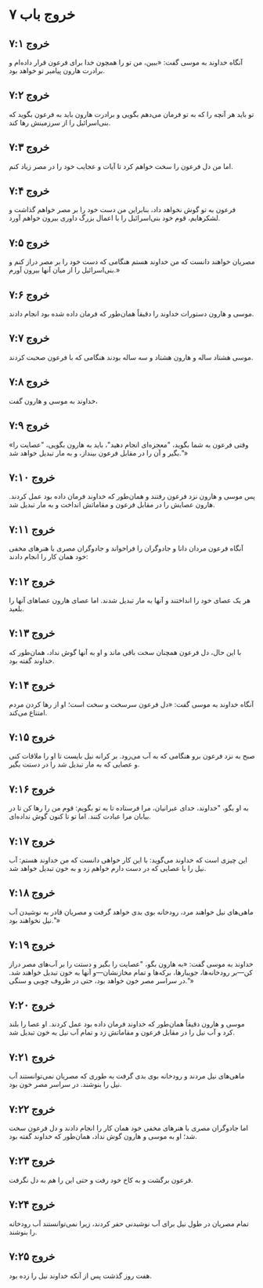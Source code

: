 # خروج باب ۷

## خروج ۷:۱

آنگاه خداوند به موسی گفت: «ببین، من تو را همچون خدا برای فرعون قرار داده‌ام و برادرت هارون پیامبر تو خواهد بود.

## خروج ۷:۲

تو باید هر آنچه را که به تو فرمان می‌دهم بگویی و برادرت هارون باید به فرعون بگوید که بنی‌اسرائیل را از سرزمینش رها کند.

## خروج ۷:۳

اما من دل فرعون را سخت خواهم کرد تا آیات و عجایب خود را در مصر زیاد کنم.

## خروج ۷:۴

فرعون به تو گوش نخواهد داد، بنابراین من دست خود را بر مصر خواهم گذاشت و لشکرهایم، قوم خود بنی‌اسرائیل را با اعمال بزرگ داوری بیرون خواهم آورد.

## خروج ۷:۵

مصریان خواهند دانست که من خداوند هستم هنگامی که دست خود را بر مصر دراز کنم و بنی‌اسرائیل را از میان آنها بیرون آورم.»

## خروج ۷:۶

موسی و هارون دستورات خداوند را دقیقاً همان‌طور که فرمان داده شده بود انجام دادند.

## خروج ۷:۷

موسی هشتاد ساله و هارون هشتاد و سه ساله بودند هنگامی که با فرعون صحبت کردند.

## خروج ۷:۸

خداوند به موسی و هارون گفت،

## خروج ۷:۹

«وقتی فرعون به شما بگوید، "معجزه‌ای انجام دهید"، باید به هارون بگویی، "عصایت را بگیر و آن را در مقابل فرعون بینداز، و به مار تبدیل خواهد شد."»

## خروج ۷:۱۰

پس موسی و هارون نزد فرعون رفتند و همان‌طور که خداوند فرمان داده بود عمل کردند. هارون عصایش را در مقابل فرعون و مقاماتش انداخت و به مار تبدیل شد.

## خروج ۷:۱۱

آنگاه فرعون مردان دانا و جادوگران را فراخواند و جادوگران مصری با هنرهای مخفی خود همان کار را انجام دادند:

## خروج ۷:۱۲

هر یک عصای خود را انداختند و آنها به مار تبدیل شدند. اما عصای هارون عصاهای آنها را بلعید.

## خروج ۷:۱۳

با این حال، دل فرعون همچنان سخت باقی ماند و او به آنها گوش نداد، همان‌طور که خداوند گفته بود.

## خروج ۷:۱۴

آنگاه خداوند به موسی گفت: «دل فرعون سرسخت و سخت است؛ او از رها کردن مردم امتناع می‌کند.

## خروج ۷:۱۵

صبح به نزد فرعون برو هنگامی که به آب می‌رود. بر کرانه نیل بایست تا او را ملاقات کنی و عصایی که به مار تبدیل شد را در دستت بگیر.

## خروج ۷:۱۶

به او بگو، "خداوند، خدای عبرانیان، مرا فرستاده تا به تو بگویم: قوم من را رها کن تا در بیابان مرا عبادت کنند. اما تو تا کنون گوش نداده‌ای.

## خروج ۷:۱۷

این چیزی است که خداوند می‌گوید: با این کار خواهی دانست که من خداوند هستم: آب نیل را با عصایی که در دست دارم خواهم زد و به خون تبدیل خواهد شد.

## خروج ۷:۱۸

ماهی‌های نیل خواهند مرد، رودخانه بوی بدی خواهد گرفت و مصریان قادر به نوشیدن آب نیل نخواهند بود."»

## خروج ۷:۱۹

خداوند به موسی گفت: «به هارون بگو، "عصایت را بگیر و دستت را بر آب‌های مصر دراز کن—بر رودخانه‌ها، جویبارها، برکه‌ها و تمام مخازنشان—و آنها به خون تبدیل خواهند شد. در سراسر مصر خون خواهد بود، حتی در ظروف چوبی و سنگی."»

## خروج ۷:۲۰

موسی و هارون دقیقاً همان‌طور که خداوند فرمان داده بود عمل کردند. او عصا را بلند کرد و آب نیل را در مقابل فرعون و مقاماتش زد و تمام آب نیل به خون تبدیل شد.

## خروج ۷:۲۱

ماهی‌های نیل مردند و رودخانه بوی بدی گرفت به طوری که مصریان نمی‌توانستند آب نیل را بنوشند. در سراسر مصر خون بود.

## خروج ۷:۲۲

اما جادوگران مصری با هنرهای مخفی خود همان کار را انجام دادند و دل فرعون سخت شد؛ او به موسی و هارون گوش نداد، همان‌طور که خداوند گفته بود.

## خروج ۷:۲۳

فرعون برگشت و به کاخ خود رفت و حتی این را هم به دل نگرفت.

## خروج ۷:۲۴

تمام مصریان در طول نیل برای آب نوشیدنی حفر کردند، زیرا نمی‌توانستند آب رودخانه را بنوشند.

## خروج ۷:۲۵

هفت روز گذشت پس از آنکه خداوند نیل را زده بود.
